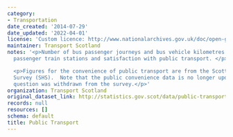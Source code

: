 ```yaml
---
category:
- Transportation
date_created: '2014-07-29'
date_updated: '2022-04-01'
license: 'Custom licence: http://www.nationalarchives.gov.uk/doc/open-government-licence/version/3/'
maintainer: Transport Scotland
notes: '<p>Number of bus passenger journeys and bus vehicle kilometres on all services,
  passenger train stations and satisfaction with public transport. </p>

  <p>Figures for the convenience of public transport are from the Scottish Household
  Survey (SHS).  Note that the public convenience data is no longer updated as the
  question was withdrawn from the survey.</p>'
organization: Transport Scotland
original_dataset_link: http://statistics.gov.scot/data/public-transport
records: null
resources: []
schema: default
title: Public Transport
---
```


